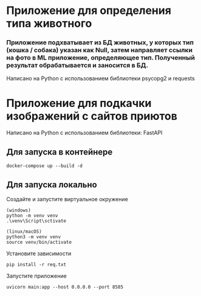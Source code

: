 # Приложение для определения типа животного

### Приложение подхватывает из БД животных, у которых тип (кошка / собака) указан как Null, затем направляет ссылки на фото в ML приложение, определяющее тип. Полученный результат обрабатывается и заносится в БД.

Написано на Python с использованием библиотеки psycopg2 и requests




# Приложение для подкачки изображений с сайтов приютов

Написано на Python с использованием библиотеки: FastAPI

## Для запуска в контейнере
```
docker-compose up --build -d
```

## Для запуска локально

Создайте и запустите виртуальное окружение
```
(windows)
python -m venv venv
.\venv\Script\sctivate

(linux/macOS)
python3 -m venv venv
source venv/bin/activate
```
Установите зависимости
```
pip install -r req.txt
```
Запустите приложение
```
uvicorn main:app --host 0.0.0.0 --port 8585
```